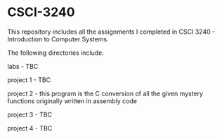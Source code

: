 # CSCI-3240
This repository includes all the assignments I completed in CSCI 3240 - Introduction to Computer Systems.

The following directories include:

labs - TBC

project 1 - TBC

project 2 - this program is the C conversion of all the given mystery functions originally written in assembly code

project 3 - TBC

project 4 - TBC
